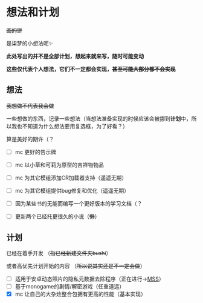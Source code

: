 # 想法和计划 

~~画的饼~~

是柒梦的小想法呢✨

**此处写出的并不是全部计划，想起来就来写，随时可能变动**

**这些仅代表个人想法，它们不一定都会实现，~~甚至可能大部分都不会实现~~**

## 想法
~~我想做不代表我会做~~

一些想做的东西，记录一些想法（当想法准备实现的时候应该会被挪到**计划**中，所以我也不知道为什么想法要用复选框，为了好看？）

算是美好的期许（？

- [ ] mc 更好的告示牌
- [ ] mc 以小草和可莉为原型的吉祥物物品
- [ ] mc 为其它模组添加CR加载器支持（遥遥无期）
- [ ] mc 为其它模组提供bug修复和优化（遥遥无期）
- [ ] 因为某些书的无能而编写一个更好版本的学习文档（？
- [ ] 更新两个已经托更很久的小说（~~懒~~）



## 计划
已经在着手开发 （~~指已经新建文件夹bushi~~）

或者高优先计划开始的内容 （~~所以说其实还是不一定会做~~）

- [ ] 适用于安卓动态照片的隐私元数据去除程序（正在进行->[MSS](https://github.com/qiMuzenSeiga/MagicSafeShare)）
- [ ] 基于monogame的剧情/解密游戏（任重道远）
- [x] mc 让自己的大杂烩整合包拥有更高的性能（基本实现）
